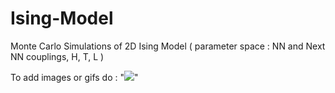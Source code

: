 # Ising-Model
Monte Carlo Simulations of 2D Ising Model ( parameter space : NN and Next NN couplings, H, T, L )

To add images or gifs do : "![](name-of-giphy.gif)"
